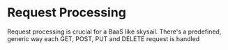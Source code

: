 # Request Processing

Request processing is crucial for a BaaS like skysail. There's a predefined, generic way each GET, POST, PUT and DELETE request is handled 

